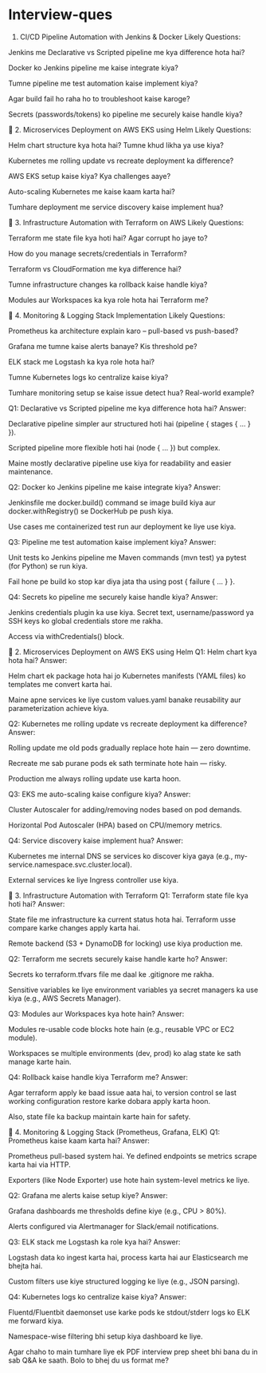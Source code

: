 # Interview-ques
1. CI/CD Pipeline Automation with Jenkins & Docker
Likely Questions:

Jenkins me Declarative vs Scripted pipeline me kya difference hota hai?

Docker ko Jenkins pipeline me kaise integrate kiya?

Tumne pipeline me test automation kaise implement kiya?

Agar build fail ho raha ho to troubleshoot kaise karoge?

Secrets (passwords/tokens) ko pipeline me securely kaise handle kiya?

🔹 2. Microservices Deployment on AWS EKS using Helm
Likely Questions:

Helm chart structure kya hota hai? Tumne khud likha ya use kiya?

Kubernetes me rolling update vs recreate deployment ka difference?

AWS EKS setup kaise kiya? Kya challenges aaye?

Auto-scaling Kubernetes me kaise kaam karta hai?

Tumhare deployment me service discovery kaise implement hua?

🔹 3. Infrastructure Automation with Terraform on AWS
Likely Questions:

Terraform me state file kya hoti hai? Agar corrupt ho jaye to?

How do you manage secrets/credentials in Terraform?

Terraform vs CloudFormation me kya difference hai?

Tumne infrastructure changes ka rollback kaise handle kiya?

Modules aur Workspaces ka kya role hota hai Terraform me?

🔹 4. Monitoring & Logging Stack Implementation
Likely Questions:

Prometheus ka architecture explain karo – pull-based vs push-based?

Grafana me tumne kaise alerts banaye? Kis threshold pe?

ELK stack me Logstash ka kya role hota hai?

Tumne Kubernetes logs ko centralize kaise kiya?

Tumhare monitoring setup se kaise issue detect hua? Real-world example?

Q1: Declarative vs Scripted pipeline me kya difference hota hai?
Answer:

Declarative pipeline simpler aur structured hoti hai (pipeline { stages { ... } }).

Scripted pipeline more flexible hoti hai (node { ... }) but complex.

Maine mostly declarative pipeline use kiya for readability and easier maintenance.

Q2: Docker ko Jenkins pipeline me kaise integrate kiya?
Answer:

Jenkinsfile me docker.build() command se image build kiya aur docker.withRegistry() se DockerHub pe push kiya.

Use cases me containerized test run aur deployment ke liye use kiya.

Q3: Pipeline me test automation kaise implement kiya?
Answer:

Unit tests ko Jenkins pipeline me Maven commands (mvn test) ya pytest (for Python) se run kiya.

Fail hone pe build ko stop kar diya jata tha using post { failure { ... } }.

Q4: Secrets ko pipeline me securely kaise handle kiya?
Answer:

Jenkins credentials plugin ka use kiya. Secret text, username/password ya SSH keys ko global credentials store me rakha.

Access via withCredentials() block.

🔹 2. Microservices Deployment on AWS EKS using Helm
Q1: Helm chart kya hota hai?
Answer:

Helm chart ek package hota hai jo Kubernetes manifests (YAML files) ko templates me convert karta hai.

Maine apne services ke liye custom values.yaml banake reusability aur parameterization achieve kiya.

Q2: Kubernetes me rolling update vs recreate deployment ka difference?
Answer:

Rolling update me old pods gradually replace hote hain — zero downtime.

Recreate me sab purane pods ek sath terminate hote hain — risky.

Production me always rolling update use karta hoon.

Q3: EKS me auto-scaling kaise configure kiya?
Answer:

Cluster Autoscaler for adding/removing nodes based on pod demands.

Horizontal Pod Autoscaler (HPA) based on CPU/memory metrics.

Q4: Service discovery kaise implement hua?
Answer:

Kubernetes me internal DNS se services ko discover kiya gaya (e.g., my-service.namespace.svc.cluster.local).

External services ke liye Ingress controller use kiya.

🔹 3. Infrastructure Automation with Terraform
Q1: Terraform state file kya hoti hai?
Answer:

State file me infrastructure ka current status hota hai. Terraform usse compare karke changes apply karta hai.

Remote backend (S3 + DynamoDB for locking) use kiya production me.

Q2: Terraform me secrets securely kaise handle karte ho?
Answer:

Secrets ko terraform.tfvars file me daal ke .gitignore me rakha.

Sensitive variables ke liye environment variables ya secret managers ka use kiya (e.g., AWS Secrets Manager).

Q3: Modules aur Workspaces kya hote hain?
Answer:

Modules re-usable code blocks hote hain (e.g., reusable VPC or EC2 module).

Workspaces se multiple environments (dev, prod) ko alag state ke sath manage karte hain.

Q4: Rollback kaise handle kiya Terraform me?
Answer:

Agar terraform apply ke baad issue aata hai, to version control se last working configuration restore karke dobara apply karta hoon.

Also, state file ka backup maintain karte hain for safety.

🔹 4. Monitoring & Logging Stack (Prometheus, Grafana, ELK)
Q1: Prometheus kaise kaam karta hai?
Answer:

Prometheus pull-based system hai. Ye defined endpoints se metrics scrape karta hai via HTTP.

Exporters (like Node Exporter) use hote hain system-level metrics ke liye.

Q2: Grafana me alerts kaise setup kiye?
Answer:

Grafana dashboards me thresholds define kiye (e.g., CPU > 80%).

Alerts configured via Alertmanager for Slack/email notifications.

Q3: ELK stack me Logstash ka role kya hai?
Answer:

Logstash data ko ingest karta hai, process karta hai aur Elasticsearch me bhejta hai.

Custom filters use kiye structured logging ke liye (e.g., JSON parsing).

Q4: Kubernetes logs ko centralize kaise kiya?
Answer:

Fluentd/Fluentbit daemonset use karke pods ke stdout/stderr logs ko ELK me forward kiya.

Namespace-wise filtering bhi setup kiya dashboard ke liye.

Agar chaho to main tumhare liye ek PDF interview prep sheet bhi bana du in sab Q&A ke saath. Bolo to bhej du us format me?







